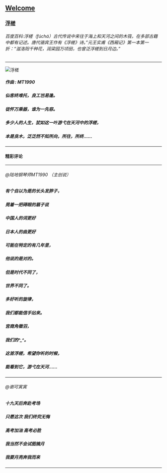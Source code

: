 ## [Welcome  ](https://zkeq.github.io/zkeq/%C2%B7index.htm)

### [浮槎](https://music.163.com/#/song?id=1366031349)
###### 百度百科:浮槎（fúchá）古代传说中来往于海上和天河之间的木筏，在多部古籍中都有记述。唐代骆宾王作有《浮槎》诗。”元王实甫《西厢记》第一本第一折：“滋洛阳千种花，润梁园万顷田，也曾泛浮槎到日月边。”

------------
![浮槎](http://p2.music.126.net/4-fPN0trKWX0TxVe0vL3Vw==/109951164081643462.jpg "浮槎")

##### 作曲 : MT1990
##### 仙客终难托，良工岂易逢。
##### 徒怀万乘器，谁为一先容。
##### 多少人的人生，犹如这一叶游弋在天河中的浮槎，
##### 本是良木，泛泛然不知所向，所往，所终……
**********
#### 精彩评论
------------

###### @陆地钢琴师MT1990 （主创说）
##### 有个自以为是的长头发胖子，
##### 晃着一把碍眼的扇子说 
##### 中国人的词更好 
##### 日本人的曲更好 
##### 可能在特定的有几年里，
##### 他说的是对的。 
##### 但是时代不同了，
##### 世界不同了。 
##### 多好听的旋律，
##### 我们都能信手拈来。
##### 宫商角徵羽，
##### 我们的^_^。 
##### 这首浮槎，希望你听的时候，
##### 能看到它，游弋在天河……
---------------
###### @谢可寅寅  
##### 十九天后奔赴考场
##### 只愿这次 我们终究无悔
##### 高考加油 高考必胜
##### 我当然不会试图摘月
##### 我要月亮奔我而来
--------------
<audio id="bgmMusic" src="http://music.163.com/song/media/outer/url?id=1366031349.mp3" preload="auto" type="audio/mp3" autoplay loop></audio>
